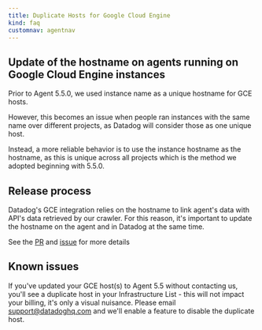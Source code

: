 ```yaml
---
title: Duplicate Hosts for Google Cloud Engine
kind: faq
customnav: agentnav
---
```


## Update of the hostname on agents running on Google Cloud Engine instances

Prior to Agent 5.5.0, we used instance name as a unique hostname for GCE hosts.

However, this becomes an issue when people ran instances with the same name over different projects, as Datadog will consider those as one unique host.

Instead, a more reliable behavior is to use the instance hostname as the hostname, as this is unique across all projects which is the method we adopted beginning with 5.5.0.

## Release process

Datadog's GCE integration relies on the hostname to link agent's data with API's data retrieved by our crawler. For this reason, it's important to update the hostname on the agent and in Datadog at the same time.

See the [PR](https://github.com/DataDog/dd-agent/pull/1737) and [issue](https://github.com/DataDog/dd-agent/issues/1736) for more details

## Known issues

If you've updated your GCE host(s) to Agent 5.5 without contacting us, you'll see a duplicate host in your Infrastructure List - this will not impact your billing, it's only a visual nuisance. Please email support@datadoghq.com and we'll enable a feature to disable the duplicate host.